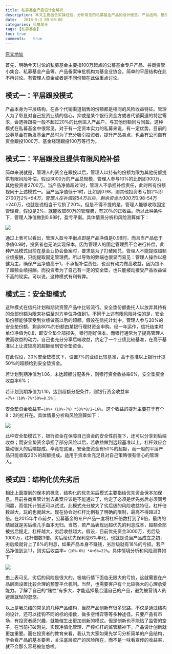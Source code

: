 ```yaml
---
title: 私募基金产品设计全解析
description: 本文主要结合实操经验，分析常见的私募基金产品的设计理念、产品结构，揭示不同产品框架下不同份额的风险收益特征，为投资者选择最匹配的产品提供参考，也为刚入行不久的新人做产品科普。
date:	2018-5-3 09:00:00
categories:	私募基金
tags: [私募基金]
toc: true
comments:	true
---
```


[原文地址](https://zhuanlan.zhihu.com/p/34900741)

首先，明确今天讨论的私募基金主要指100万起点的公募基金专户产品、券商资管小集合、私募基金产品等。产品备案审批机构为基金业协会。简单的平层结构在此不再讨论。有管理人资金或者是不同份额在此做重点讨论。

## 模式一：平层跟投模式

产品本身为平层结构，在各个代销渠道销售的份额都是相同的风险收益特征。管理人为了彰显对自己投资业绩的信心，抑或是某个银行资金方或者代销渠道的特定需求，会选择跟投一般不超过20%的比例进入产品户，与其他份额同亏同盈。这种模式在私募基金中很常见，对于有一定资本实力的私募来说，有一定优势。目前的公募基金在新发基金产品时为了充分吸引投资者，提升产品卖点，也会有公司自有资金跟投1000万、基金经理跟投100万等行为。

## 模式二：平层跟投且提供有限风险补偿

简单来说就是，管理人的资金在跟投以后，管理人以持有的份额为限为其他份额提供有限风险补偿。假设3000万的产品总规模，管理人参与10%的比例即300万，其他投资者2700万。当产品净值超过1时，管理人不承担补偿责任，此时所有份额视同于上述模式一。当产品净值低于1时，比如到0.98，则其他投资者亏损2%即2700万*2%=54万，管理人在补偿这54万以后，剩余资金为300万*0.98-54万=240万，也就是说相当于亏损了20%。但是不得不提的是，管理人能够收取固定管理费，假设是2%，就能收取60万的管理费，有20%的正收益。所以此种条件下，管理人净值做到0.98时，盈亏平衡。具体情景分析和风险测算如下：

![](http://blog.oneforce.cn/images/20180503/simu100.jpg)

通过上表可以看出，管理人盈亏平衡点即是产品净值是0.98时，而且当产品低于净值0.9时，投资者也无法实现保本，因为管理人的固定管理费不会进行补偿。此种产品模式目前在基金业协会备案时，要求是为了打破刚兑，管理人不能提取超额业绩报酬，只能提取固定管理费。所以导致的弊端也很显而易见：管理人操作以稳健为主，确保产品净值高于1，不承担补偿责任，也没有动力做高收益，因为提不了超额业绩报酬。而投资者为了自己有一定的安全垫，也只能被动接受产品收益做不高的现实。可以说，这种模式有利有弊。

## 模式三：安全垫模式

这种模式在信托计划和期货资管产品中比较流行。安全垫份额委托人以放弃其持有的全部份额为限来补偿至对方单位净值到1。不同于上述有限风险补偿的是，安全垫份额能够享受到业绩做高以后的超额。假设在信托计划中，管理人参与20%的安全垫份额，剩余80%的份额由某银行理财资金申购。经一年运作，信托结束时单位净值为0.8，即安全垫全部损失，银行刚好保本。而银行通常为了提高管理人做高收益的动力，自己也充分分享后端收益，约定了一个业绩比较基准，在高于基准以上让渡较高的超额给到安全垫资金。

在此假设，20%安全垫模式下，设置7%的业绩比较基准，高于基准以上银行计提50%的超额给到安全垫资金。

若计划到期净值为1.06，未达超额分配条件，则银行资金收益率6%，安全垫资金收益率6%；

若计划到期净值为1.10，达到超额分配条件，则银行资金收益率 `=7%+（10%-7%*50%=8.5%`；

安全垫资金收益率`=10%+（10%-7%）*50%*8/2=16%`。这个收益的提升主要在于有个8：2的杠杆在。具体情景分析和风险测算如下：

![](http://blog.oneforce.cn/images/20180503/simu101.jpg)

此种安全垫模式下，银行资金在保障自己资金的安全性前提下，还可以分享到后端收益；而安全垫资金承担了部分风险以后，若收益做到远超基准以上，杠杆效应会撬动很大的后端提成。毕竟在这里，安全垫资金有50%的超额，而一般的平层产品只能收取20%的超额提成。适用于资本金充足且对自己策略很有信心的管理人。

## 模式四：结构化优先劣后

相比上面提到的保本的概念，结构化的优先劣后模式主要指给优先资金保本加保息。目前券商资管计划去备案应该是不能通过了，约定了必须是优先劣后必须同亏同赢，而信托计划还可以试试。此模式充分放大了劣后级的风险收益特征。杠杆倍数越大，玩的也就越大。现在协会对杠杆比例有了明确的限制，最高不得超过3倍。在2015年牛市前夕，公募基金的专户产品一度将杠杆倍数打到了9倍，最终的结局就是劣后级几乎血本无归。当然，若产品表现远超优先的利息成本，超额全部被劣后提走，杠杆越大，劣后收益越大。假设，目前优先资金3000万，劣后级1000万，杠杆倍数3倍。劣后给优先保利息6%年化，也就是说当产品成立之初，劣后级就背上了6%的利息，如果产品本身不赚钱，劣后级就有18%的亏损。若产品净值到达1.1，则劣后收益率`=（10%-6%）*4+6%=22%`。具体情境分析和风险测算如下：

![](http://blog.oneforce.cn/images/20180503/simu102.jpg)

由上表可见，劣后的风险是很大的，极端行情下面临无限大的亏损，这就需要在产品层面设置比较合理的预警平仓机制。当然，也需要客户有个比较强大的心理承受能力。了解了自己的“赌性”有多大，才能选择最合适自己的产品，避免被营销人员避重就轻的忽悠。

以上是我总结的常见的几种产品结构，当然产品创新有很多思路，不仅是通过结构的设计，还可以挂钩不同的标的指数，做多空博弈等等多种途径。只要产品有市场，有投资者感兴趣，就能催生出更加创新的模式。但是创新也不能钻了监管的空子，在当前打破刚兑、实现净值化管理、严控杠杆的监管精神下，产品设计创新就更加重要。而在投资者的教育来看，我认为大家如果先学习分析简单的产品结构，学会看产品的基本要素，关注底层资产的风险所在，而不是一味看宣传的收益率，就不会那么容易被忽悠啦。
